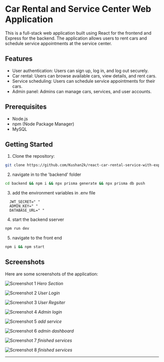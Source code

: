 # Car Rental and Service Center Web Application

This is a full-stack web application built using React for the frontend and Express for the backend. The application allows users to rent cars and schedule service appointments at the service center.

## Features

- User authentication: Users can sign up, log in, and log out securely.
- Car rental: Users can browse available cars, view details, and rent cars.
- Service scheduling: Users can schedule service appointments for their cars.
- Admin panel: Admins can manage cars, services, and user accounts.

## Prerequisites

- Node.js
- npm (Node Package Manager)
- MySQL

## Getting Started

1. Clone the repository:

```bash
git clone https://github.com/Kushan2k/react-car-rental-service-with-express-api.git
```

2. navigate in to the 'backend' folder

```bash
cd backend && npm i && npx prisma generate && npx prisma db push

```

3. add the environment variables in .env file

```env
  JWT_SECRET=" "
  ADMIN_KEY=" "
  DATABASE_URL=" "
```

4. start the backend sserver

```bash
npm run dev

```

5. navigate to the front end

```bash
npm i && npm start
```

## Screenshots

Here are some screenshots of the application:

![Screenshot 1](screenshots/hero.png)
_Hero Section_

![Screenshot 2](screenshots/userlogin.png)
_User Login_

![Screenshot 3](screenshots/userreg.png)
_User Regsiter_

![Screenshot 4](screenshots/adminlogin.png)
_Admin login_

![Screenshot 5](screenshots/addservice.png)
_add service_

![Screenshot 6](screenshots/admindb.png)
_admin dashboard_

![Screenshot 7](screenshots/finished.png)
_finished services_

![Screenshot 8](screenshots/fiservice.png)
_finished services_

<hr/>
